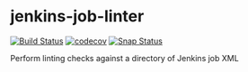 # jenkins-job-linter

[![Build Status](https://travis-ci.org/OddBloke/jenkins-job-linter.svg?branch=master)](https://travis-ci.org/OddBloke/jenkins-job-linter)
[![codecov](https://codecov.io/gh/OddBloke/jenkins-job-linter/branch/master/graph/badge.svg)](https://codecov.io/gh/OddBloke/jenkins-job-linter)
[![Snap Status](https://build.snapcraft.io/badge/OddBloke/jenkins-job-linter.svg)](https://build.snapcraft.io/user/OddBloke/jenkins-job-linter)

Perform linting checks against a directory of Jenkins job XML
